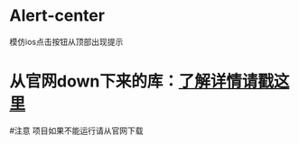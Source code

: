 # Alert-center
模仿ios点击按钮从顶部出现提示


从官网down下来的库：[了解详情请戳这里](http://components.xamarin.com/view/alert-center)
===========================

#注意
项目如果不能运行请从官网下载

